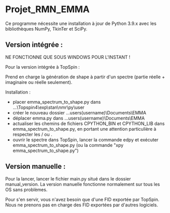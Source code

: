 # Projet_RMN_EMMA

Ce programme nécessite une installation à jour de Python 3.9.x avec les bibliothèques NumPy, TkinTer et SciPy.
## Version intégrée :


NE FONCTIONNE QUE SOUS WINDOWS POUR L'INSTANT !

Pour la version intégrée à TopSpin : 

Prend en charge la génération de shape à partir d'un spectre (partie réelle + imaginaire ou réelle seulement).

Installation :
- placer emma_spectrum_to_shape.py dans ...\Topspin4\exp\stan\nmr\py\user
- créer le nouveau dossier ...users\(username)\Documents\EMMA
- déplacer emma.py dans  ...users\(username)\Documents\EMMA
- actualiser les chemins de fichiers CPYTHON_BIN et CPYTHON_LIB dans emma_spectrum_to_shape.py, en portant une attention particulière à respecter les / ou \.
- ouvrir le spectre dans TopSpin, lancer la commande edpy et exécuter emma_spectrum_to_shape.py (ou la commande "xpy emma_spectrum_to_shape.py")

## Version manuelle :

Pour la lancer, lancer le fichier main.py situé dans le dossier manual_version. La version manuelle fonctionne normalement sur tous les OS sans problèmes. 

Pour s'en servir, vous n'avez besoin que d'une FID exportée par TopSpin. Nous ne prenons pas en charge des FID exportées par d'autres logiciels.
